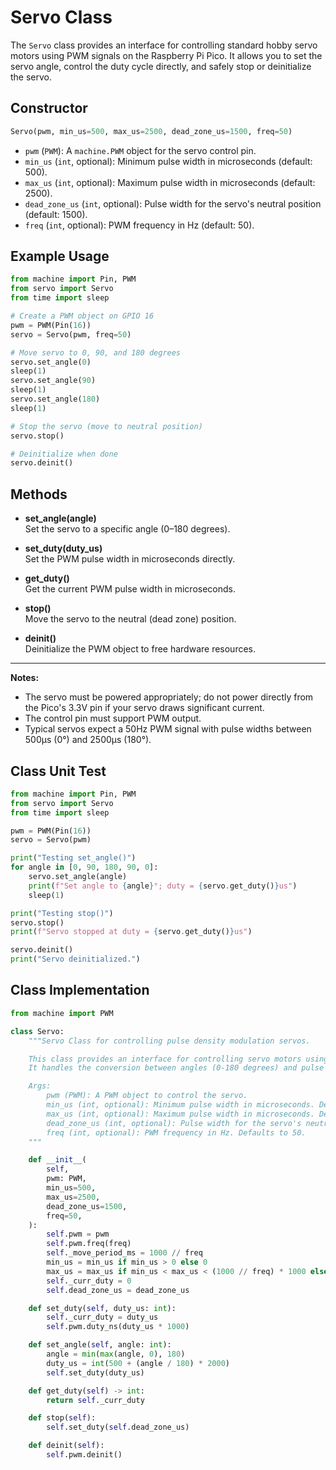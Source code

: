 # Servo Class

The `Servo` class provides an interface for controlling standard hobby servo motors using PWM signals on the Raspberry Pi Pico. It allows you to set the servo angle, control the duty cycle directly, and safely stop or deinitialize the servo.

## Constructor

```python
Servo(pwm, min_us=500, max_us=2500, dead_zone_us=1500, freq=50)
```
- `pwm` (`PWM`): A `machine.PWM` object for the servo control pin.
- `min_us` (`int`, optional): Minimum pulse width in microseconds (default: 500).
- `max_us` (`int`, optional): Maximum pulse width in microseconds (default: 2500).
- `dead_zone_us` (`int`, optional): Pulse width for the servo's neutral position (default: 1500).
- `freq` (`int`, optional): PWM frequency in Hz (default: 50).

## Example Usage

```python
from machine import Pin, PWM
from servo import Servo
from time import sleep

# Create a PWM object on GPIO 16
pwm = PWM(Pin(16))
servo = Servo(pwm, freq=50)

# Move servo to 0, 90, and 180 degrees
servo.set_angle(0)
sleep(1)
servo.set_angle(90)
sleep(1)
servo.set_angle(180)
sleep(1)

# Stop the servo (move to neutral position)
servo.stop()

# Deinitialize when done
servo.deinit()
```

## Methods

- **set_angle(angle)**  
  Set the servo to a specific angle (0–180 degrees).

- **set_duty(duty_us)**  
  Set the PWM pulse width in microseconds directly.

- **get_duty()**  
  Get the current PWM pulse width in microseconds.

- **stop()**  
  Move the servo to the neutral (dead zone) position.

- **deinit()**  
  Deinitialize the PWM object to free hardware resources.

---

**Notes:**  
- The servo must be powered appropriately; do not power directly from the Pico's 3.3V pin if your servo draws significant current.
- The control pin must support PWM output.
- Typical servos expect a 50Hz PWM signal with pulse widths between 500μs (0°) and 2500μs (180°).

## Class Unit Test

```python
from machine import Pin, PWM
from servo import Servo
from time import sleep

pwm = PWM(Pin(16))
servo = Servo(pwm)

print("Testing set_angle()")
for angle in [0, 90, 180, 90, 0]:
    servo.set_angle(angle)
    print(f"Set angle to {angle}°; duty = {servo.get_duty()}us")
    sleep(1)

print("Testing stop()")
servo.stop()
print(f"Servo stopped at duty = {servo.get_duty()}us")

servo.deinit()
print("Servo deinitialized.")
```

## Class Implementation

```python
from machine import PWM

class Servo:
    """Servo Class for controlling pulse density modulation servos.

    This class provides an interface for controlling servo motors using PWM signals.
    It handles the conversion between angles (0-180 degrees) and pulse widths.

    Args:
        pwm (PWM): A PWM object to control the servo.
        min_us (int, optional): Minimum pulse width in microseconds. Defaults to 500.
        max_us (int, optional): Maximum pulse width in microseconds. Defaults to 2500.
        dead_zone_us (int, optional): Pulse width for the servo's neutral position. Defaults to 1500.
        freq (int, optional): PWM frequency in Hz. Defaults to 50.
    """

    def __init__(
        self,
        pwm: PWM,
        min_us=500,
        max_us=2500,
        dead_zone_us=1500,
        freq=50,
    ):
        self.pwm = pwm
        self.pwm.freq(freq)
        self._move_period_ms = 1000 // freq
        min_us = min_us if min_us > 0 else 0
        max_us = max_us if min_us < max_us < (1000 // freq) * 1000 else 0
        self._curr_duty = 0
        self.dead_zone_us = dead_zone_us

    def set_duty(self, duty_us: int):
        self._curr_duty = duty_us
        self.pwm.duty_ns(duty_us * 1000)

    def set_angle(self, angle: int):
        angle = min(max(angle, 0), 180)
        duty_us = int(500 + (angle / 180) * 2000)
        self.set_duty(duty_us)

    def get_duty(self) -> int:
        return self._curr_duty

    def stop(self):
        self.set_duty(self.dead_zone_us)

    def deinit(self):
        self.pwm.deinit()
```